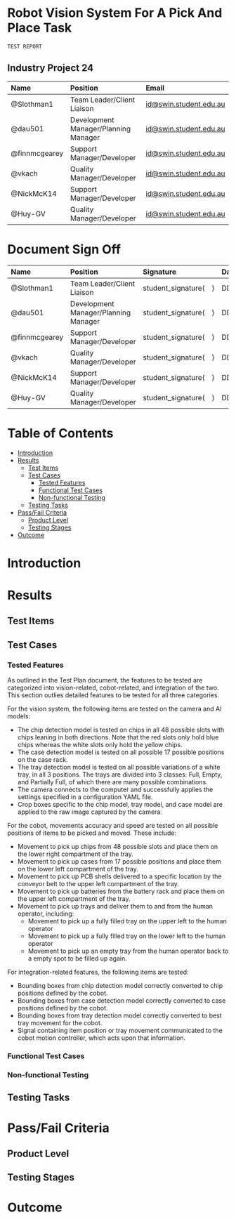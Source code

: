<link rel="stylesheet" href="../styles/styles.css" type="text/css">

<!-- TOC ignore:true -->
# Robot Vision System For A Pick And Place Task
<!--
	Co-Author: @dau501
	Editor(s):
	Year: 2023
-->

`TEST REPORT`

<!-- TOC ignore:true -->
## Industry Project 24
|Name|Position|Email|
|:-|:-|:-|
|@Slothman1|Team Leader/Client Liaison|id@swin.student.edu.au|
|@dau501|Development Manager/Planning Manager|id@swin.student.edu.au|
|@finnmcgearey|Support Manager/Developer|id@swin.student.edu.au|
|@vkach|Quality Manager/Developer|id@swin.student.edu.au|
|@NickMcK14|Support Manager/Developer|id@swin.student.edu.au|
|@Huy-GV|Quality Manager/Developer|id@swin.student.edu.au|

<!-- TOC ignore:true -->
# Document Sign Off
|Name|Position|Signature|Date|
|:-|:-|:-|:-|
|@Slothman1|Team Leader/Client Liaison|student\_signature(&emsp;)|DD/MM/2023|
|@dau501|Development Manager/Planning Manager|student\_signature(&emsp;)|DD/MM/2023|
|@finnmcgearey|Support Manager/Developer|student\_signature(&emsp;)|DD/MM/2023|
|@vkach|Quality Manager/Developer|student\_signature(&emsp;)|DD/MM/2023|
|@NickMcK14|Support Manager/Developer|student\_signature(&emsp;)|DD/MM/2023|
|@Huy-GV|Quality Manager/Developer|student\_signature(&emsp;)|DD/MM/2023|

<div class="page"/><!-- page break -->

<!-- TOC ignore:true -->
# Table of Contents
<!-- TOC -->

* [Introduction](#introduction)
* [Results](#results)
	* [Test Items](#test-items)
	* [Test Cases](#test-cases)
		* [Tested Features](#tested-features)
		* [Functional Test Cases](#functional-test-cases)
		* [Non-functional Testing](#non-functional-testing)
	* [Testing Tasks](#testing-tasks)
* [Pass/Fail Criteria](#passfail-criteria)
	* [Product Level](#product-level)
	* [Testing Stages](#testing-stages)
* [Outcome](#outcome)

<!-- /TOC -->

<div class="page"/><!-- page break -->

# Introduction
# Results
## Test Items
## Test Cases
### Tested Features
As outlined in the Test Plan document, the features to be tested are categorized into vision-related, cobot-related, and integration of the two.
This section outlies detailed features to be tested for all three categories.

For the vision system, the following items are tested on the camera and AI models:
* The chip detection model is tested on chips in all 48 possible slots with chips leaning in both directions.
Note that the red slots only hold blue chips whereas the white slots only hold the yellow chips.
* The case detection model is tested on all possible 17 possible positions on the case rack.
* The tray detection model is tested on all possible variations of a white tray, in all 3 positions.
The trays are divided into 3 classes: Full, Empty, and Partially Full, of which there are many possible combinations.
* The camera connects to the computer and successfully applies the settings specified in a configuration YAML file.
* Crop boxes specific to the chip model, tray model, and case model are applied to the raw image captured by the camera.

For the cobot, movements accuracy and speed are tested on all possible positions of items to be picked and moved.
These include:
* Movement to pick up chips from 48 possible slots and place them on the lower right compartment of the tray.
* Movement to pick up cases from 17 possible positions and place them on the lower left compartment of the tray.
* Movement to pick up PCB shells delivered to a specific location by the conveyor belt to the upper left compartment of the tray.
* Movement to pick up batteries from the battery rack and place them on the upper left compartment of the tray.
* Movement to pick up trays and deliver them to and from the human operator, including:
	* Movement to pick up a fully filled tray on the upper left to the human operator
	* Movement to pick up a fully filled tray on the lower left to the human operator
	* Movement to pick up an empty tray from the human operator back to a empty spot to be filled up again.

For integration-related features, the following items are tested:
* Bounding boxes from chip detection model correctly converted to chip positions defined by the cobot.
* Bounding boxes from case detection model correctly converted to case positions defined by the cobot.
* Bounding boxes from tray detection model correctly converted to best tray movement for the cobot.
* Signal containing item position or tray movement communicated to the cobot motion controller, which acts upon that information.

### Functional Test Cases
### Non-functional Testing
## Testing Tasks
# Pass/Fail Criteria
## Product Level
## Testing Stages
# Outcome
